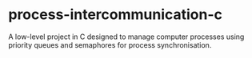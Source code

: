 # process-intercommunication-c
A low-level project in C designed to manage computer processes using priority queues and semaphores for process synchronisation.
